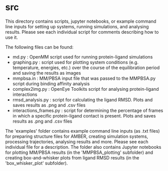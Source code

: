# src

This directory contains scripts, jupyter notebooks, or example command line inputs for setting up systems, running simulations, and analysing results. Please see each individual script for comments describing how to use it. 

The following files can be found:
- md.py : OpenMM script used for running protein-ligand simulations
- graphing.py : script used for plotting system conditions (e.g. temperature, energies, etc.) over the course of the equilibration period and saving the results as images
- mmpbsa.in : MM/PBSA input file that was passed to the MMPBSA.py script during binding affinity analysis
- complex2img.py : OpenEye Toolkits script for analysing protein-ligand interactions 
- rmsd_analysis.py : script for calculating the ligand RMSD. Plots and saves results as .png and .csv files
- interactions_frames.py : script for determining the percentage of frames in which a specific protein-ligand contact is present. Plots and saves results as .png and .csv files

The 'examples' folder contains example command line inputs (as .txt files) for preparing structure files for AMBER, creating simulation systems, processing trajectories, analysing results and more. Please see each individual file for a description. The folder also contains Jupyter notebooks for plotting MM/PBSA results (in the 'MMPBSA_plotting' subfolder) and creating box-and-whisker plots from ligand RMSD results (in the 'box_whisker_plot' subfolder).

